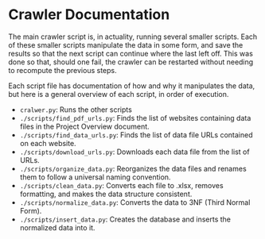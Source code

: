 # Crawler Documentation

The main crawler script is, in actuality, running several smaller scripts. Each
of these smaller scripts manipulate the data in some form, and save the results
so that the next script can continue where the last left off. This was done so
that, should one fail, the crawler can be restarted without needing to recompute
the previous steps.

Each script file has documentation of how and why it manipulates the data, but here
is a general overview of each script, in order of execution.

- `cralwer.py`: Runs the other scripts
- `./scripts/find_pdf_urls.py`: Finds the list of websites containing data files in the Project Overview document.
- `./scripts/find_data_urls.py`: Finds the list of data file URLs contained on each website.
- `./scripts/download_urls.py`: Downloads each data file from the list of URLs.
- `./scripts/organize_data.py`: Reorganizes the data files and renames them to follow a universal naming convention.
- `./scripts/clean_data.py`: Converts each file to .xlsx, removes formatting, and makes the data structure consistent.
- `./scripts/normalize_data.py`: Converts the data to 3NF (Third Normal Form).
- `./scripts/insert_data.py`: Creates the database and inserts the normalized data into it.